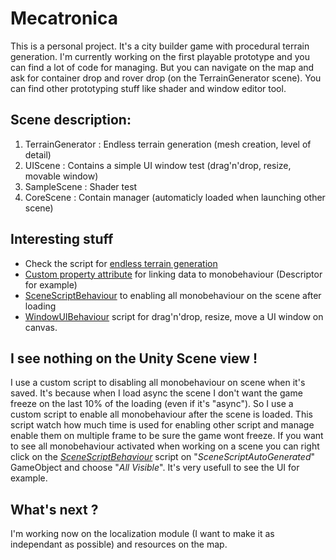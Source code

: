 # Mecatronica
This is a personal project. It's a city builder game with procedural terrain generation. I'm currently working on the first playable prototype and you can find a lot of code for managing. But you can navigate on the map and ask for container drop and rover drop (on the TerrainGenerator scene).
You can find other prototyping stuff like shader and window editor tool.

## Scene description:
1. TerrainGenerator : Endless terrain generation (mesh creation, level of detail)
2. UIScene : Contains a simple UI window test (drag'n'drop, resize, movable window)
3. SampleScene : Shader test
4. CoreScene : Contain manager (automaticly loaded when launching other scene)

## Interesting stuff
* Check the script for [endless terrain generation](https://github.com/viveleltsi/Mecatronica/blob/master/Assets/Scripts/Terrain/EndlessTerrainGenerator.cs)
* [Custom property attribute](https://github.com/viveleltsi/Mecatronica/blob/master/Assets/Modules/Manager/Decorator/LinkToScriptableObjectDrawer.cs) for linking data to monobehaviour (Descriptor for example)
* [SceneScriptBehaviour](https://github.com/viveleltsi/Mecatronica/blob/master/Assets/Modules/SceneSmoothLoader/Scripts/SceneScriptBehaviour.cs) to enabling all monobehaviour on the scene after loading
* [WindowUIBehaviour](https://github.com/viveleltsi/Mecatronica/blob/master/Assets/Modules/UIWindow/Scripts/WindowUIBehaviour.cs) script for drag'n'drop, resize, move a UI window on canvas.

## I see nothing on the Unity Scene view !
I use a custom script to disabling all monobehaviour on scene when it's saved. It's because when I load async the scene I don't want the game freeze on the last 10% of the loading (even if it's "async"). So I use a custom script to enable all monobehaviour after the scene is loaded. This script watch how much time is used for enabling other script and manage enable them on multiple frame to be sure the game wont freeze. If you want to see all monobehaviour activated when working on a scene you can right click on the *[SceneScriptBehaviour](https://github.com/viveleltsi/Mecatronica/blob/master/Assets/Modules/SceneSmoothLoader/Scripts/SceneScriptBehaviour.cs)* script on "*SceneScriptAutoGenerated*" GameObject and choose "*All Visible*". It's very usefull to see the UI for example.

## What's next ?
I'm working now on the localization module (I want to make it as independant as possible) and resources on the map.

